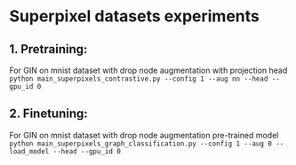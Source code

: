 # Superpixel datasets experiments
## 1. Pretraining:
For GIN on mnist dataset with drop node augmentation with projection head
`python main_superpixels_contrastive.py --config 1 --aug nn --head --gpu_id 0`
## 2. Finetuning:
For GIN on mnist dataset with drop node augmentation pre-trained model 
`python main_superpixels_graph_classification.py --config 1 --aug 0 --load_model --head --gpu_id 0`
